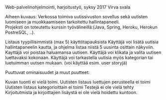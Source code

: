 
Web-palvelinohjelmointi, harjoitustyö, syksy 2017  Virva svala

Aiheen kuvaus:
Verkossa toimiva uutissivuston sovellus sekä uutisten luomiseen ja muokkaamiseen tarkoitettu hallintapaneeli.  
Projeksti on toteutettu kurssin työvälineillä:(Java, Spring, Heroku, Herokun PostreSQL, ..). 

Listaus tyypillisimmistä (max 5) käyttötapauksista
Käyttäjä voi lisätä uutisia hallintapaneelin kautta, ja ohjelma listaa niistä 5 uusinta osittain näkyviin.
Kayttäjä voi poistaa haluamansa uutisen.
Käyttäjä voi klikata ja valita uutisen luettavaksi kokonaan.
Käyttäjä voi tarkastella uutisia myös kategorian tai luetuimman uutsen mukaan. (voi käyttää esim. user storyjä)



Puuttuvat ominaisuudet ja muut puutteet:

Kuvan tuonti ei vielä toimi.
Uutisten listaus luettujen perusteella ei toimi
Uutisten listaus kategorioittain ei toimi
Testejä ei ole vielä tehty
Kirjoitutmista ja kirjoittajien lisäystä ei ole vielä hoidettu kuntoon.


